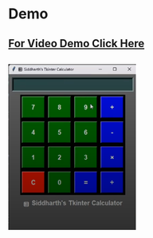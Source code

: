 # Demo

## [For Video Demo Click Here](https://drive.google.com/file/d/1j0qWc1StAbmMxuoDfbKSVjj6_j3kUDh9/view?usp=sharing)

## ![Project Image](https://github.com/Sidd444/Python-Projects/blob/main/Calculator%20using%20Tkinter/Screenshot%202025-01-04%20094904.png)
